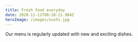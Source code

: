 ```yaml
---
title: Fresh food everyday
date: 2020-11-11T08:28:21.984Z
heroImage: /images/sushi.jpg
---
```

Our menu is regularly updated with new and exciting dishes.